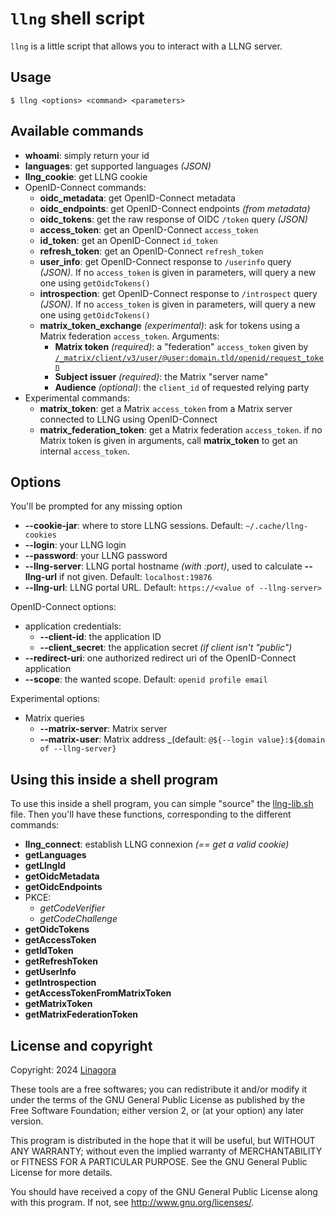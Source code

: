 # `llng` shell script

`llng` is a little script that allows you to interact with a LLNG server.

## Usage

```shell
$ llng <options> <command> <parameters>
```

## Available commands

* **whoami**: simply return your id
* **languages**: get supported languages _(JSON)_
* **llng_cookie**: get LLNG cookie
* OpenID-Connect commands:
  * **oidc_metadata**: get OpenID-Connect metadata
  * **oidc_endpoints**: get OpenID-Connect endpoints _(from metadata)_
  * **oidc_tokens**: get the raw response of OIDC `/token` query _(JSON)_
  * **access_token**: get an OpenID-Connect `access_token`
  * **id_token**: get an OpenID-Connect `id_token`
  * **refresh_token**: get an OpenID-Connect `refresh_token`
  * **user_info**: get OpenID-Connect response to `/userinfo` query _(JSON)_.
    If no `access_token` is given in parameters, will query a new one using
    `getOidcTokens()`
  * **introspection**: get OpenID-Connect response to `/introspect`
    query _(JSON)_. If no `access_token` is given in parameters, will query a
    new one using `getOidcTokens()`
  * **matrix_token_exchange** _(experimental)_: ask for tokens using a Matrix
    federation `access_token`. Arguments:
    - **Matrix token** _(required)_: a "federation" `access_token` given by
      [`/_matrix/client/v3/user/@user:domain.tld/openid/request_token`](https://spec.matrix.org/latest/client-server-api/#openid)
    - **Subject issuer** _(required)_: the Matrix "server name"
    - **Audience** _(optional)_: the `client_id` of requested relying party
* Experimental commands:
  * **matrix_token**: get a Matrix `access_token` from a Matrix server
    connected to LLNG using OpenID-Connect
  * **matrix_federation_token**: get a Matrix federation `access_token`.
    if no Matrix token is given in arguments, call **matrix_token** to get
    an internal `access_token`.

## Options

You'll be prompted for any missing option

* **--cookie-jar**: where to store LLNG sessions. Default: `~/.cache/llng-cookies`
* **--login**: your LLNG login
* **--password**: your LLNG password
* **--llng-server**: LLNG portal hostname _(with :port)_, used to calculate
  **--llng-url** if not given. Default: `localhost:19876`
* **--llng-url**: LLNG portal URL. Default: `https://<value of --llng-server>`

OpenID-Connect options:
* application credentials:
  * **--client-id**: the application ID
  * **--client_secret**: the application secret _(if client isn't "public")_
* **--redirect-uri**: one authorized redirect uri of the OpenID-Connect application
* **--scope**: the wanted scope. Default: `openid profile email`

Experimental options:
* Matrix queries
  * **--matrix-server**: Matrix server
  * **--matrix-user**: Matrix address _(default: `@${--login value}:${domain of --llng-server}`

## Using this inside a shell program

To use this inside a shell program, you can simple "source" the [llng-lib.sh](./llng-lib.sh)
file. Then you'll have these functions, corresponding to the different commands:

* **llng_connect**: establish LLNG connexion _(== get a valid cookie)_
* **getLanguages**
* **getLlngId**
* **getOidcMetadata**
* **getOidcEndpoints**
* PKCE:
  * *getCodeVerifier*
  * *getCodeChallenge*
* **getOidcTokens**
* **getAccessToken**
* **getIdToken**
* **getRefreshToken**
* **getUserInfo**
* **getIntrospection**
* **getAccessTokenFromMatrixToken**
* **getMatrixToken**
* **getMatrixFederationToken**

## License and copyright

Copyright: 2024 [Linagora](https://linagora.com)

These tools are a free softwares; you can redistribute it and/or modify
it under the terms of the GNU General Public License as published by
the Free Software Foundation; either version 2, or (at your option)
any later version.

This program is distributed in the hope that it will be useful,
but WITHOUT ANY WARRANTY; without even the implied warranty of
MERCHANTABILITY or FITNESS FOR A PARTICULAR PURPOSE.  See the
GNU General Public License for more details.

You should have received a copy of the GNU General Public License
along with this program.  If not, see http://www.gnu.org/licenses/.
